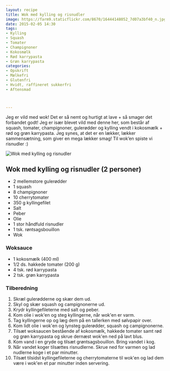 ```yaml
---
layout: recipe
title: Wok med kylling og risnudler
image: https://farm9.staticflickr.com/8670/16444148052_7d07a3bf40_n.jpg
date: 2015-02-05 14:30
tags:
- Kylling 
- Squash 
- Tomater 
- Champignoner
- Kokosmælk 
- Rød karrypasta
- Grøn karrypasta 
categories:
- Opskrift
- Mælkefri
- Glutenfri
- Hvidt, raffineret sukkerfri
- Aftensmad



---
```

Jeg er vild med wok! Det er så nemt og hurtigt at lave + så smager det forbandet godt! Jeg er især blevet vild med denne her, som består af squash, tomater, champignoner, gulerødder og kylling vendt i kokosmælk + rød og grøn karrypasta. Jeg synes, at det er en lækker, lækker sammensætning, som giver en mega lækker smag! Til wok’en spiste vi risnudler :) 


![Wok med kylling og risnudler](https://farm9.staticflickr.com/8670/16444148052_7d07a3bf40_z.jpg) 


## Wok med kylling og risnudler (2 personer)
- 2 mellemstore gulerødder
- 1 squash 
- 8 champignoner 
- 10 cherrytomater
- 350 g kyllingefilet 
- Salt
- Peber 
- Olie
- 1 stor håndfuld risnudler
- 1 tsk. røntsagsbouillon
- Wok

### Woksauce
- 1 kokosmælk (400 ml)
- 1/2 ds. hakkede tomater (200 g)
- 4 tsk. rød karrypasta 
- 2 tsk. grøn karrypasta





### Tilberedning
1. Skræl gulerødderne og skær dem ud. 
2. Skyl og skær squash og campignonerne ud.
3. Krydr kyllingefileterne med salt og peber.
4. Kom olie i wok'en og steg kyllingerne, når wok'en er varm.
5. Tag kyllingerne op og læg dem på en tallerken med sølvpapir over.
6. Kom lidt olie i wok'en og lynsteg gulerødder, squash og campignonerne.
7. Tilsæt woksaucen bestående af kokosmælk, hakkede tomater samt rød og grøn karrypasta og skrue dernæst wok'en ned på lavt blus.
8. Kom vand i en gryde og tilsæt grøntsagsbouillon. Bring vandet i kog.
9. Når vandet koger tilsættes risnudlerne. Skrue ned for varmen og lad nudlerne koge i et par minutter.
10. Tilsæt tilsidst kyllingefileterne og cherrytomaterne til wok'en og lad dem være i wok'en et par minutter inden servering.











